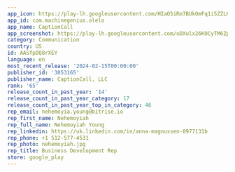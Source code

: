 ```yaml
---
app_icon: https://play-lh.googleusercontent.com/HIaO5iRm7BUkOmFq1i5ZZLK1pqjzt-e4Xi_nWx_FVTy4H3nnAoMc9wn4OOdr_MjaP7c
app_id: com.machinegenius.olelo
app_name: CaptionCall
app_screenshot: https://play-lh.googleusercontent.com/uDXulx26KOCyTM6ZpHkImnAOYuRpkhcTWGNZGctQ285gXkSck71xY565DAWDelkIi8R_
category: Communication
country: US
id: AASfpDQ8rXEY
language: en
most_recent_release: '2024-02-15T00:00:00'
publisher_id: '3053165'
publisher_name: CaptionCall, LLC
rank: '65'
release_count_in_past_year: '14'
release_count_in_past_year_category: 17
release_count_in_past_year_top_in_category: 46
rep_email: nehemoyia.young@bitrise.io
rep_first_name: Nehemoyiah
rep_full_name: Nehemoyiah Young
rep_linkedin: https://uk.linkedin.com/in/anna-magnussen-0977131b
rep_phone: +1 512-577-4531
rep_photo: nehemoyiah.jpg
rep_title: Business Development Rep
store: google_play
---
```

